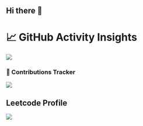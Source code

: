 ## Hi there 👋

# 📈 GitHub Activity Insights
![](https://github-readme-stats.vercel.app/api?username=hhchoksi&theme=tokyonight&hide_border=false&include_all_commits=false&count_private=false)<br/>

### 🌟 Contributions Tracker
![](https://github-readme-streak-stats.herokuapp.com/?user=hhchoksi&theme=tokyonight&hide_border=false)<br/>

## Leetcode Profile
![](https://leetcard.jacoblin.cool/choksi_harsh_18?ext=activity)
<!--
**hhchoksi/hhchoksi** is a ✨ _special_ ✨ repository because its `README.md` (this file) appears on your GitHub profile.

Here are some ideas to get you started:

- 🔭 I’m currently working on ...
- 🌱 I’m currently learning ...
- 👯 I’m looking to collaborate on ...
- 🤔 I’m looking for help with ...
- 💬 Ask me about ...
- 📫 How to reach me: ...
- 😄 Pronouns: ...
- ⚡ Fun fact: ...
-->
